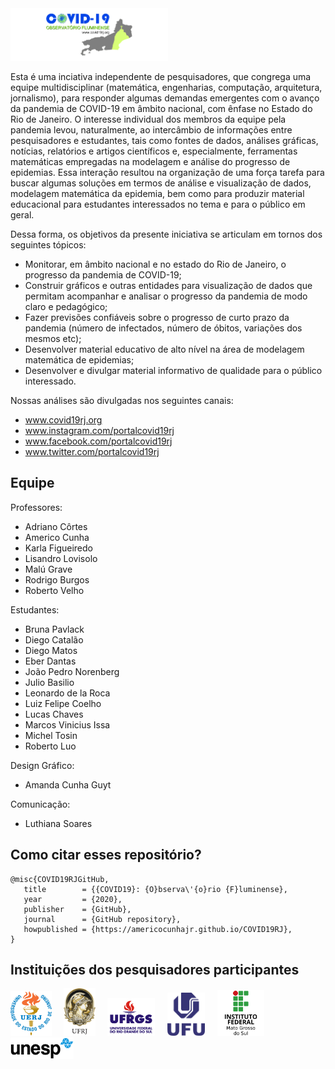 <img src="logos/COVID19_CapaSite_R00.jpg " width="50%">

Esta é uma inciativa independente de pesquisadores, que congrega uma equipe multidisciplinar (matemática, engenharias, computação, arquitetura, jornalismo), para responder algumas demandas emergentes com o avanço da pandemia de COVID-19 em âmbito nacional, com ênfase no Estado do Rio de Janeiro. O interesse individual dos membros da equipe pela pandemia levou, naturalmente, ao intercâmbio de informações entre pesquisadores e estudantes, tais como fontes de dados, análises gráficas, notícias, relatórios e artigos científicos e, especialmente, ferramentas matemáticas empregadas na modelagem e análise do progresso de epidemias. Essa interação resultou na organização de uma força tarefa para buscar algumas soluções em termos de análise e visualização de dados, modelagem matemática da epidemia, bem como para produzir material educacional para estudantes interessados no tema e para o público em geral.

Dessa forma, os objetivos da presente iniciativa se articulam em tornos dos seguintes tópicos:
- Monitorar, em âmbito nacional e no estado do Rio de Janeiro, o progresso da pandemia de COVID-19;
- Construir gráficos e outras entidades para visualização de dados que permitam acompanhar e analisar o progresso da pandemia de modo claro e pedagógico;
- Fazer previsões confiáveis sobre o progresso de curto prazo da pandemia (número de infectados, número de óbitos, variações dos mesmos etc);
- Desenvolver material educativo de alto nível na área de modelagem matemática de epidemias;
- Desenvolver e divulgar material informativo de qualidade para o público interessado.

Nossas análises são divulgadas nos seguintes canais:
- www.covid19rj.org
- www.instagram.com/portalcovid19rj
- www.facebook.com/portalcovid19rj
- www.twitter.com/portalcovid19rj

## Equipe

Professores:
- Adriano Côrtes
- Americo Cunha
- Karla Figueiredo
- Lisandro Lovisolo
- Malú Grave
- Rodrigo Burgos
- Roberto Velho

Estudantes:
- Bruna Pavlack
- Diego Catalão
- Diego Matos
- Eber Dantas
- João Pedro Norenberg
- Julio Basilio
- Leonardo de la Roca
- Luiz Felipe Coelho
- Lucas Chaves
- Marcos Vinicius Issa
- Michel Tosin
- Roberto Luo

Design Gráfico:
- Amanda Cunha Guyt

Comunicação:
- Luthiana Soares

## Como citar esses repositório?

```
@misc{COVID19RJGitHub,
   title        = {{COVID19}: {O}bserva\'{o}rio {F}luminense},
   year         = {2020},
   publisher    = {GitHub},
   journal      = {GitHub repository},
   howpublished = {https://americocunhajr.github.io/COVID19RJ},
}
```

## Instituições dos pesquisadores participantes

<img src="logos/uerj_logo_cor.jpg" width="13%"> &nbsp; &nbsp; <img src="logos/ufrj_logo_cor.png" width="10%"> &nbsp; &nbsp; <img src="logos/ufrgs_logo_cor.png" width="15%"> &nbsp; &nbsp; <img src="logos/ufu_logo_cor.png" width="12%"> &nbsp; &nbsp; <img src="logos/ifms_logo_cor.png" width="15%"> &nbsp; &nbsp; <img src="logos/unesp_logo_cor.png" width="20%">
